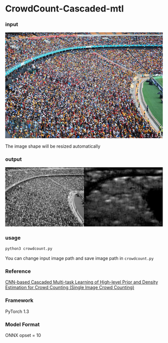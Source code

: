 # CrowdCount-Cascaded-mtl

### input
![input_image](test.jpeg)

The image shape will be resized automatically


### output
![output_image](result.png)


### usage

```bash
python3 crowdcount.py
```
You can change input image path and save image path in `crowdcount.py`


### Reference
[CNN-based Cascaded Multi-task Learning of High-level Prior and Density Estimation for Crowd Counting (Single Image Crowd Counting)](https://github.com/svishwa/crowdcount-cascaded-mtl)


### Framework
PyTorch 1.3


### Model Format
ONNX opset = 10

